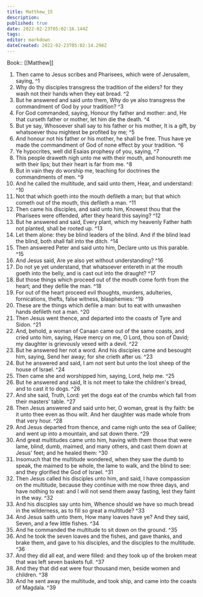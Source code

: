 ```yaml
---
title: Matthew_15
description: 
published: true
date: 2022-02-23T05:02:16.144Z
tags: 
editor: markdown
dateCreated: 2022-02-23T05:02:14.298Z
---
```


 Book:: [[Matthew]]
 1. Then came to Jesus scribes and Pharisees, which were of Jerusalem, saying, ^1
 2. Why do thy disciples transgress the tradition of the elders? for they wash not their hands when they eat bread. ^2
 3. But he answered and said unto them, Why do ye also transgress the commandment of God by your tradition? ^3
 4. For God commanded, saying, Honour thy father and mother: and, He that curseth father or mother, let him die the death. ^4
 5. But ye say, Whosoever shall say to his father or his mother, It is a gift, by whatsoever thou mightest be profited by me; ^5
 6. And honour not his father or his mother, he shall be free. Thus have ye made the commandment of God of none effect by your tradition. ^6
 7. Ye hypocrites, well did Esaias prophesy of you, saying, ^7
 8. This people draweth nigh unto me with their mouth, and honoureth me with their lips; but their heart is far from me. ^8
 9. But in vain they do worship me, teaching for doctrines the commandments of men. ^9
 10. And he called the multitude, and said unto them, Hear, and understand: ^10
 11. Not that which goeth into the mouth defileth a man; but that which cometh out of the mouth, this defileth a man. ^11
 12. Then came his disciples, and said unto him, Knowest thou that the Pharisees were offended, after they heard this saying? ^12
 13. But he answered and said, Every plant, which my heavenly Father hath not planted, shall be rooted up. ^13
 14. Let them alone: they be blind leaders of the blind. And if the blind lead the blind, both shall fall into the ditch. ^14
 15. Then answered Peter and said unto him, Declare unto us this parable. ^15
 16. And Jesus said, Are ye also yet without understanding? ^16
 17. Do not ye yet understand, that whatsoever entereth in at the mouth goeth into the belly, and is cast out into the draught? ^17
 18. But those things which proceed out of the mouth come forth from the heart; and they defile the man. ^18
 19. For out of the heart proceed evil thoughts, murders, adulteries, fornications, thefts, false witness, blasphemies: ^19
 20. These are the things which defile a man: but to eat with unwashen hands defileth not a man. ^20
 21. Then Jesus went thence, and departed into the coasts of Tyre and Sidon. ^21
 22. And, behold, a woman of Canaan came out of the same coasts, and cried unto him, saying, Have mercy on me, O Lord, thou son of David; my daughter is grievously vexed with a devil. ^22
 23. But he answered her not a word. And his disciples came and besought him, saying, Send her away; for she crieth after us. ^23
 24. But he answered and said, I am not sent but unto the lost sheep of the house of Israel. ^24
 25. Then came she and worshipped him, saying, Lord, help me. ^25
 26. But he answered and said, It is not meet to take the children's bread, and to cast it to dogs. ^26
 27. And she said, Truth, Lord: yet the dogs eat of the crumbs which fall from their masters' table. ^27
 28. Then Jesus answered and said unto her, O woman, great is thy faith: be it unto thee even as thou wilt. And her daughter was made whole from that very hour. ^28
 29. And Jesus departed from thence, and came nigh unto the sea of Galilee; and went up into a mountain, and sat down there. ^29
 30. And great multitudes came unto him, having with them those that were lame, blind, dumb, maimed, and many others, and cast them down at Jesus' feet; and he healed them: ^30
 31. Insomuch that the multitude wondered, when they saw the dumb to speak, the maimed to be whole, the lame to walk, and the blind to see: and they glorified the God of Israel. ^31
 32. Then Jesus called his disciples unto him, and said, I have compassion on the multitude, because they continue with me now three days, and have nothing to eat: and I will not send them away fasting, lest they faint in the way. ^32
 33. And his disciples say unto him, Whence should we have so much bread in the wilderness, as to fill so great a multitude? ^33
 34. And Jesus saith unto them, How many loaves have ye? And they said, Seven, and a few little fishes. ^34
 35. And he commanded the multitude to sit down on the ground. ^35
 36. And he took the seven loaves and the fishes, and gave thanks, and brake them, and gave to his disciples, and the disciples to the multitude. ^36
 37. And they did all eat, and were filled: and they took up of the broken meat that was left seven baskets full. ^37
 38. And they that did eat were four thousand men, beside women and children. ^38
 39. And he sent away the multitude, and took ship, and came into the coasts of Magdala. ^39
